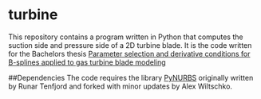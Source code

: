 # turbine
This repository contains a program written in Python that computes the suction side and pressure side of a 2D turbine 
blade. It is the code written for the Bachelors thesis 
[Parameter selection and derivative conditions for B-splines applied to gas turbine blade modeling](http://lup.lub.lu.se/student-papers/record/5010847])

##Dependencies
The code requires the library [PyNURBS](https://github.com/alexbw/PyNURBS) originally written by Runar Tenfjord and forked with
minor updates by Alex Wiltschko.

